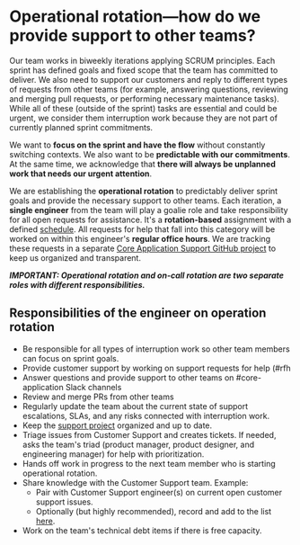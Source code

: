 # Operational rotation—how do we provide support to other teams?

Our team works in biweekly iterations applying SCRUM principles. Each sprint has defined goals and fixed scope that the team has committed to deliver. We also need to support our customers and reply to different types of requests from other teams (for example, answering questions, reviewing and merging pull requests, or performing necessary maintenance tasks). While all of these (outside of the sprint) tasks are essential and could be urgent, we consider them interruption work because they are not part of currently planned sprint commitments.

We want to **focus on the sprint and have the flow** without constantly switching contexts. We also want to be **predictable with our commitments**. At the same time, we acknowledge that **there will always be unplanned work that needs our urgent attention**.

We are establishing the **operational rotation** to predictably deliver sprint goals and provide the necessary support to other teams. Each iteration, a **single engineer** from the team will play a goalie role and take responsibility for all open requests for assistance. It's a **rotation-based** assignment with a defined [schedule](https://sourcegraph.app.opsgenie.com/settings/schedule/detail/b553cefc-2466-4ad2-ad0c-66937c790bbf). All requests for help that fall into this category will be worked on within this engineer's **regular office hours**. We are tracking these requests in a separate [Core Application Support GitHub project](https://github.com/orgs/sourcegraph/projects/153#card-65409816) to keep us organized and transparent.

**_IMPORTANT: Operational rotation and on-call rotation are two separate roles with different responsibilities._**

## Responsibilities of the engineer on operation rotation

- Be responsible for all types of interruption work so other team members can focus on sprint goals.
- Provide customer support by working on support requests for help (#rfh
- Answer questions and provide support to other teams on #core-application Slack channels
- Review and merge PRs from other teams
- Regularly update the team about the current state of support escalations, SLAs, and any risks connected with interruption work.
- Keep the [support project](https://github.com/orgs/sourcegraph/projects/153#card-65409816) organized and up to date.
- Triage issues from Customer Support and creates tickets. If needed, asks the team's triad (product manager, product designer, and engineering manager) for help with prioritization.
- Hands off work in progress to the next team member who is starting operational rotation.
- Share knowledge with the Customer Support team. Example:
  - Pair with Customer Support engineer(s) on current open customer support issues.
  - Optionally (but highly recommended), record and add to the list [here](../../../../ce-support/support/process/enablement/debugging-tips.md).
- Work on the team's technical debt items if there is free capacity.
